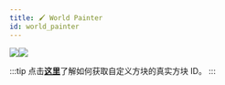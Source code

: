 ```yaml
---
title: 🖌️ World Painter
id: world_painter
---
```


![](/img/worldpainter_1.jpg)![](/img/worldpainter_2.png)

:::tip
点击[**这里**](../reference/commands.md#get-block-internal-id)了解如何获取自定义方块的真实方块 ID。
:::